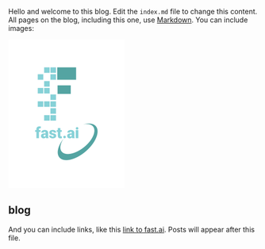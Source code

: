 Hello and welcome to this blog. Edit the `index.md` file to change this content. All pages on the blog, including this one, use [Markdown](https://guides.github.com/features/mastering-markdown/). You can include images:

![Image of fast.ai logo](images/logo.png)

## blog

And you can include links, like this [link to fast.ai](https://www.fast.ai). Posts will appear after this file. 
